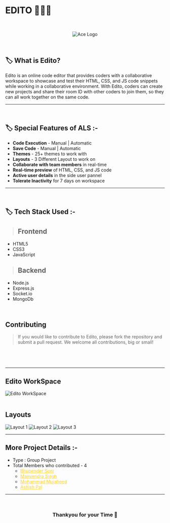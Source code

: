 # EDITO 👨🏻‍💻

<br/>

<p align="center">
  <img src="https://edito-code-editor.vercel.app/images/main.png.png" alt="Ace Logo">
  </p>

<br/>

## 🏷️ What is Edito?
    
 Edito is an online code editor that provides coders with a collaborative workspace to showcase and test their HTML, CSS, and JS code snippets while working in a collaborative environment. With Edito, coders can create new projects and share their room ID with other coders to join them, so they can all work together on the same code.

---

<br/>

## 🏷️ Special Features of ALS :-

 - __Code Execution__ - Manual | Automatic
 - __Save Code__ - Manual | Automatic
 - __Themes__ - 25+ themes to work with
 - __Layouts__ - 3 Different Layout to work on
 - __Collaborate with team members__ in real-time
 - __Real-time preview__ of HTML, CSS, and JS code
 - __Active user details__ in the side user pannel
 - __Tolerate Inactivity__ for 7 days on workspace 

---

<br/>

## 🏷️ Tech Stack Used :-

  > ## Frontend
- HTML5
- CSS3
- JavaScript
> ## Backend
- Node.js
- Express.js
- Socket.io
- MongoDb
  
<br/>


## Contributing
> If you would like to contribute to Edito, please fork the repository and submit a pull request. We welcome all contributions, big or small!


## <br/>
---
## Edito WorkSpace
![Edito WorkSpace](https://user-images.githubusercontent.com/84725991/231243105-2368089a-65f2-4bfe-8e55-b691ca167693.png)
<br/>
<br/>
## Layouts
![Layout 1](https://user-images.githubusercontent.com/84725991/231243341-5aba4125-4fc3-4203-aa4d-1f50e04068d4.png)
![Layout 2](https://user-images.githubusercontent.com/84725991/231243345-b9f1ccb1-0580-4a08-8819-1f6e9d2ea8dc.png)
![Layout 3](https://user-images.githubusercontent.com/84725991/231243365-d025ff01-17dd-48c9-9ac3-541726c57620.png)

---

## More Project Details :-

- Type : Group Project
- Total Members who contributed - 4
  - <a style="color:#ffd41f" href="https://www.linkedin.com/in/bhupender-soni/">Bhupender Soni</a>
  - <a style="color:#ffd41f" href="https://github.com/themanvendra00">Manvendra Singh</a>
  - <a style="color:#ffd41f" href="https://github.com/mujaheed13">Mohammad Mujaheed</a>
  - <a style="color:#ffd41f" href="https://github.com/anonymous10062002">Ashish Pal</a>

---

<br/>

<h3 align="center" >Thankyou for your Time 💝</h3>
